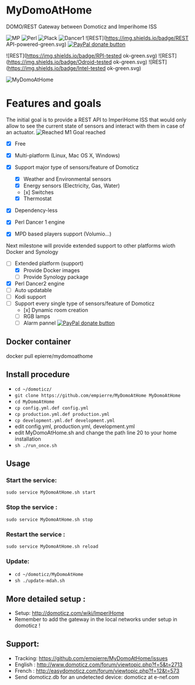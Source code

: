 # MyDomoAtHome
DOMO/REST Gateway between Domoticz and Imperihome ISS

![MP](https://img.shields.io/badge/Platform-Independant-green.svg)
![Perl](https://img.shields.io/badge/Perl-powered-green.svg)
![Plack](https://img.shields.io/badge/Plackup-powered-green.svg)
![Dancer1](https://img.shields.io/badge/Dancer%20version-1-green.svg)
![REST](https://img.shields.io/badge/REST API-powered-green.svg)
[![PayPal donate button](http://img.shields.io/paypal/donate.png?color=yellow)](https://www.paypal.com/cgi-bin/webscr?cmd=_xclick&business=epierre@e-nef.com&currency_code=EUR&amount=&item_name=thanks "Donate once-off to this project using Paypal")

![REST](https://img.shields.io/badge/RPI-tested ok-green.svg)
![REST](https://img.shields.io/badge/Odroid-tested ok-green.svg)
![REST](https://img.shields.io/badge/Intel-tested ok-green.svg)

![MyDomoAtHome](http://domoticz.com/wiki/images/5/55/Imperihome.png "MyDomoAtHome")

# Features and goals
The initial goal is to provide a REST API to ImperiHome ISS that would only allow to see the current state of sensors and interact with them in case of an actuator. 
![Reached](https://cdn3.iconfinder.com/data/icons/10con/512/checkmark_tick-16.png) M1 Goal reached
- [x] Free
- [x] Multi-platform (Linux, Mac OS X, Windows)
- [x] Support major type of sensors/feature of Domoticz
  - [x] Weather and Environmental sensors  
  - [x] Energy sensors (Electricity, Gas, Water)
  - [x] Switches
  - [x] Thermostat
- [x] Dependency-less 
- [x] Perl Dancer 1 engine
- [x] MPD based players support (Volumio...)


Next milestone will provide extended support to other platforms wioth Docker and Synology 
- [ ] Extended platform (support)
  - [x] Provide Docker images
  - [ ] Provide Synology package
- [x] Perl Dancer2 engine
- [ ] Auto updatable
- [ ] Kodi support
- [ ] Support every single type of sensors/feature of Domoticz
  - [x] Dynamic room creation
  - [ ] RGB lamps
  - [ ] Alarm pannel
[![PayPal donate button](http://img.shields.io/paypal/donate.png?color=yellow)](https://www.paypal.com/cgi-bin/webscr?cmd=_xclick&business=epierre@e-nef.com&currency_code=EUR&amount=&item_name=thanks "Donate once-off to this project using Paypal")

## Docker container
docker pull epierre/mydomoathome

## Install procedure
  - `cd ~/domoticz/`
  - `git clone https://github.com/empierre/MyDomoAtHome MyDomoAtHome`
  - `cd MyDomoAtHome`
  - `cp config.yml.def config.yml`
  - `cp production.yml.def production.yml`
  - `cp development.yml.def development.yml`
  - edit config.yml, production.yml, development.yml
  - edit  MyDomoAtHome.sh and change the path line 20 to your home installation
  - `sh ./run_once.sh`
  
## Usage

### Start the service:
   `sudo service MyDomoAtHome.sh start`

### Stop the service :
   `sudo service MyDomoAtHome.sh stop`

### Restart the service :
   `sudo service MyDomoAtHome.sh reload`

### Update:
  - `cd ~/domoticz/MyDomoAtHome`
  - `sh ./update-mdah.sh`
  
## More detailed setup :
  - Setup: http://domoticz.com/wiki/ImperiHome
  - Remember to add the gateway in the local networks under setup in domoticz !
 
## Support: 
  - Tracking: https://github.com/empierre/MyDomoAtHome/issues
  - English : http://www.domoticz.com/forum/viewtopic.php?f=5&t=2713
  - French  : http://easydomoticz.com/forum/viewtopic.php?f=12&t=573
  - Send domoticz.db for an undetected device: domoticz at e-nef.com

